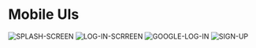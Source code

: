 # Mobile UIs

![SPLASH-SCREEN](https://user-images.githubusercontent.com/36853498/54550088-45bcaa80-49a3-11e9-9317-968c2db210da.jpg) ![LOG-IN-SCRREEN](https://user-images.githubusercontent.com/36853498/54552425-f7f67100-49a7-11e9-81ad-3023891bb5a1.jpg) ![GOOGLE-LOG-IN](https://user-images.githubusercontent.com/36853498/54552549-3b50df80-49a8-11e9-9d88-aa60e7918656.jpg) ![SIGN-UP](https://user-images.githubusercontent.com/36853498/54553747-ccc15100-49aa-11e9-8920-022895dbe376.jpg)
